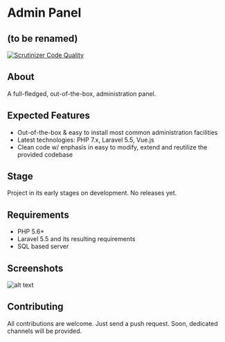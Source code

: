 
# Admin Panel 
## (to be renamed)

[![Scrutinizer Code Quality](https://scrutinizer-ci.com/g/RickyNRoses87/admin_panel/badges/quality-score.png?b=master)](https://scrutinizer-ci.com/g/RickyNRoses87/admin_panel/?branch=master)


## About
A full-fledged, out-of-the-box, administration panel.

## Expected Features
* Out-of-the-box & easy to install most common administration facilities
* Latest technologies: PHP 7.x, Laravel 5.5, Vue.js
* Clean code w/ enphasis in easy to modify, extend and reutilize the provided codebase

## Stage
Project in its early stages on development. No releases yet.

## Requirements
* PHP 5.6+
* Laravel 5.5 and its resulting requirements
* SQL based server

## Screenshots
![alt text](https://github.com/RickyNRoses87/admin_panel/tree/master/docs/screenshoots/2017-11-19-02-36-57.png)

## Contributing
All contributions are welcome. Just send a push request. Soon, dedicated channels will be provided.


